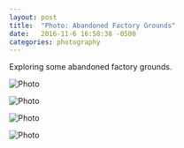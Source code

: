 ```yaml
---
layout: post
title:  "Photo: Abandoned Factory Grounds"
date:   2016-11-6 16:58:38 -0500
categories: photography
---
```

Exploring some abandoned factory grounds. 


![Photo]({{site.url}}/assets/img/11-6-2016/DSC00094.jpg)

![Photo]({{site.url}}/assets/img/11-6-2016/DSC00247.jpg)

![Photo]({{site.url}}/assets/img/11-6-2016/DSC00255.jpg)

![Photo]({{site.url}}/assets/img/11-6-2016/DSC00364.jpg)






